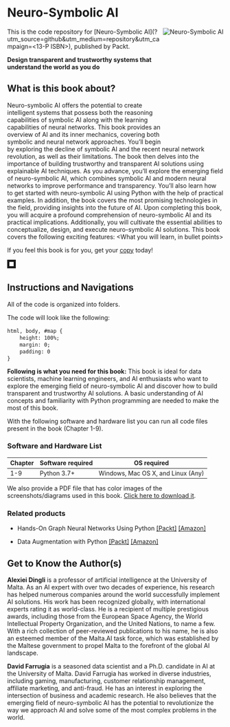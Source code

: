 # Neuro-Symbolic AI

<a href="<Packtpub book link>?utm_source=github&utm_medium=repository&utm_campaign=<13-P ISBN>"><img src="https://static.packt-cdn.com/products/<13-P ISBN>/cover/smaller" alt="Neuro-Symbolic AI" height="256px" align="right"></a>

This is the code repository for [Neuro-Symbolic AI](<Packtpub book link>?utm_source=github&utm_medium=repository&utm_campaign=<13-P ISBN>), published by Packt.

**Design transparent and trustworthy systems that understand the world as you do**

## What is this book about?
Neuro-symbolic AI offers the potential to create intelligent systems that possess both the reasoning capabilities of symbolic AI along with the learning capabilities of neural networks. This book provides an overview of AI and its inner mechanics, covering both symbolic and neural network approaches.
You’ll begin by exploring the decline of symbolic AI and the recent neural network revolution, as well as their limitations. The book then delves into the importance of building trustworthy and transparent AI solutions using explainable AI techniques. As you advance, you’ll explore the emerging field of neuro-symbolic AI, which combines symbolic AI and modern neural networks to improve performance and transparency. You’ll also learn how to get started with neuro-symbolic AI using Python with the help of practical examples. In addition, the book covers the most promising technologies in the field, providing insights into the future of AI.
Upon completing this book, you will acquire a profound comprehension of neuro-symbolic AI and its practical implications. Additionally, you will cultivate the essential abilities to conceptualize, design, and execute neuro-symbolic AI solutions.
This book covers the following exciting features: 
<What you will learn, in bullet points>

If you feel this book is for you, get your [copy](https://www.amazon.com/dp/1804617628) today!

<a href="https://www.packtpub.com/?utm_source=github&utm_medium=banner&utm_campaign=GitHubBanner"><img src="https://raw.githubusercontent.com/PacktPublishing/GitHub/master/GitHub.png" alt="https://www.packtpub.com/" border="5" /></a>

## Instructions and Navigations
All of the code is organized into folders.

The code will look like the following:
```
html, body, #map {
    height: 100%;
    margin: 0;
    padding: 0
}
```

**Following is what you need for this book:**
This book is ideal for data scientists, machine learning engineers, and AI enthusiasts who want to explore the emerging field of neuro-symbolic AI and discover how to build transparent and trustworthy AI solutions. A basic understanding of AI concepts and familiarity with Python programming are needed to make the most of this book.	

With the following software and hardware list you can run all code files present in the book (Chapter 1-9).

### Software and Hardware List

| Chapter  | Software required                                                                    | OS required                        |
| -------- | -------------------------------------------------------------------------------------| -----------------------------------|
|  1-9		 |   		Python 3.7+ 					                                            			  | Windows, Mac OS X, and Linux (Any) |


We also provide a PDF file that has color images of the screenshots/diagrams used in this book. [Click here to download it](https://packt.link/94cl7).


### Related products <Other books you may enjoy>
* Hands-On Graph Neural Networks Using Python [[Packt]](<Book link on Packtpub>) [[Amazon]](https://www.amazon.com/Hands-Graph-Neural-Networks-Python/dp/1804617520)

* Data Augmentation with Python [[Packt]](<Book link on Packtpub>) [[Amazon]]([https://www.amazon.com/dp/<10P-ISBN>](https://www.amazon.com/Data-Augmentation-Python-learning-augmentation/dp/1803246456))

## Get to Know the Author(s)
**Alexiei Dingli** is a professor of artificial intelligence at the University of Malta. As an AI expert with over two decades of experience, his research has helped numerous companies around the world successfully implement AI solutions. His work has been recognized globally, with international experts rating it as world-class. He is a recipient of multiple prestigious awards, including those from the European Space Agency, the World Intellectual Property Organization, and the United Nations, to name a few. With a rich collection of peer-reviewed publications to his name, he is also an esteemed member of the Malta.AI task force, which was established by the Maltese government to propel Malta to the forefront of the global AI landscape.

**David Farrugia** is a seasoned data scientist and a Ph.D. candidate in AI at the University of Malta. David Farrugia has worked in diverse industries, including gaming, manufacturing, customer relationship management, affiliate marketing, and anti-fraud. He has an interest in exploring the intersection of business and academic research. He also believes that the emerging field of neuro-symbolic AI has the potential to revolutionize the way we approach AI and solve some of the most complex problems in the world.
